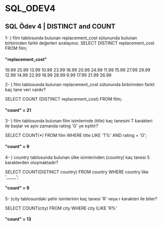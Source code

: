 # SQL_ODEV4
## SQL Ödev 4 | DISTINCT and COUNT

1- ) film tablosunda bulunan replacement_cost sütununda bulunan birbirinden farklı değerleri sıralayınız.
SELECT DISTINCT replacement_cost FROM film;


#### "replacement_cost"
19.99
25.99
13.99
10.99
23.99
18.99
20.99
24.99
11.99
15.99
27.99
29.99
12.99
14.99
22.99
16.99
28.99
9.99
17.99
21.99
26.99

2- ) film tablosunda bulunan replacement_cost sütununda birbirinden farklı kaç tane veri vardır?


SELECT COUNT (DISTINCT replacement_cost) FROM film;

#### "count" = 21

3- ) film tablosunda bulunan film isimlerinde (title) kaç tanesini T karakteri ile başlar ve aynı zamanda rating 'G' ye eşittir?

SELECT COUNT(*) FROM film 
WHERE title LIKE 'T%' AND rating = 'G';

#### "count" = 9

4- ) country tablosunda bulunan ülke isimlerinden (country) kaç tanesi 5 karakterden oluşmaktadır?

SELECT COUNT(DISTINCT country) FROM country 
WHERE country like '_____';
#### "count" = 9
5- )city tablosundaki şehir isimlerinin kaç tanesi 'R' veya r karakteri ile biter?


SELECT COUNT(city) FROM city 
WHERE city ILIKE 'R%'

#### "count" = 13

